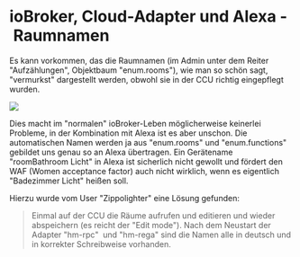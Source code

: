 # ioBroker, Cloud-Adapter und Alexa - Raumnamen

Es kann vorkommen, das die Raumnamen (im Admin unter dem Reiter "Aufzählungen", Objektbaum "enum.rooms"), 
wie man so schön sagt, "vermurkst" dargestellt werden, obwohl sie in der CCU richtig eingepflegt wurden. 

![](img/alexa-and-iobroker-fast-start-1-3_alexa_rooms_mismatch1.jpg) 

Dies macht im "normalen" ioBroker-Leben möglicherweise keinerlei Probleme, 
in der Kombination mit Alexa ist es aber unschon. Die automatischen Namen werden ja aus "enum.rooms" 
und "enum.functions" gebildet uns genau so an Alexa übertragen. Ein Gerätename "roomBathroom Licht" 
in Alexa ist sicherlich nicht gewollt und fördert den WAF (Women acceptance factor) auch nicht wirklich, 
wenn es eigentlich "Badezimmer Licht" heißen soll.   

Hierzu wurde vom User "<span class="responsive-hide">Zippolighter</span>" eine Lösung gefunden:

> Einmal auf der CCU die Räume aufrufen und editieren und wieder abspeichern (es reicht der "Edit mode"). 
Nach dem Neustart der Adapter "hm-rpc"  und "hm-rega" sind die Namen alle in deutsch und in korrekter Schreibweise vorhanden.